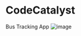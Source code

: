 # CodeCatalyst
Bus Tracking App
![image](https://github.com/user-attachments/assets/f2c6d7d5-5b5c-4540-804a-3f4e223c06c6)
